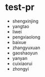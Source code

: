 # test-pr


* shengxinjing
* yangtao
* liwei
* pengxiaolong
* baixue 
* zhangyuxuan
* gaoshaoyun
* yanyan
* cuixiaorui
* zhongyi
